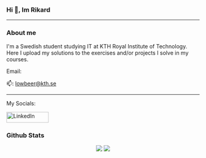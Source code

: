 ### Hi 👋, Im Rikard

<!--
**LowbeerR/LowbeerR** is a ✨ _special_ ✨ repository because its `README.md` (this file) appears on your GitHub profile.

Here are some ideas to get you started:

- 🔭 I’m currently working on ...
- 🌱 I’m currently learning ...
- 👯 I’m looking to collaborate on ...
- 🤔 I’m looking for help with ...
- 💬 Ask me about ...
- 📫 How to reach me: ...
- 😄 Pronouns: ...
- ⚡ Fun fact: ...
-->
<hr>

### About me
I'm a Swedish student studying IT at KTH Royal Institute of Technology. Here I upload my solutions to the exercises and/or projects I solve in my courses.


Email:

📫: lowbeer@kth.se<hr>

My Socials:

<a href="https://www.linkedin.com/in/rikard-löwbeer/">
  <img src="https://img.shields.io/badge/Linkedin-0077b5?style=flat&logo=linkedin" alt="LinkedIn" width="110" height="28" />
</a>


### Github Stats

<p align="center" width="100%">
<img src="http://github-readme-streak-stats.herokuapp.com?user=LowbeerR&theme=dark&date_format=j%20M%5B%20Y%5D&background=0D1117&sideLabels=ADBAC7&currStreakLabel=FF6600&border=30363D&stroke=0D1117&ring=FF6600&fire=FF6600&dates=ADBAC7&currStreakNum=ADBAC7&sideNums=ADBAC7"></a>
<img src="https://github-readme-stats.vercel.app/api/top-langs/?username=LowbeerR&theme=dark&hide_border=false&include_all_commits=true&count_private=false&layout=compact" />
</p>
